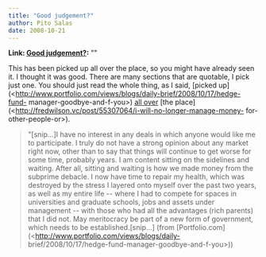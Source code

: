 ```yaml
---
title: "Good judgement?"
author: Pito Salas
date: 2008-10-21
---
```


**Link: [Good judgement?](None):** ""



This has been picked up all over the place, so you might have already seen it.
I thought it was good. There are many sections that are quotable, I pick just
one. You should just read the whole thing, as I said, [picked
up](<http://www.portfolio.com/views/blogs/daily-brief/2008/10/17/hedge-fund-
manager-goodbye-and-f-you>) [all
over](<http://bigpicture.typepad.com/comments/2008/10/andrew-lahde-go.html>)
[the place](<http://fredwilson.vc/post/55307064/i-will-no-longer-manage-money-
for-other-people-or>).

> "[snip…]I have no interest in any deals in which anyone would like me to
> participate. I truly do not have a strong opinion about any market right
> now, other than to say that things will continue to get worse for some time,
> probably years. I am content sitting on the sidelines and waiting. After
> all, sitting and waiting is how we made money from the subprime debacle. I
> now have time to repair my health, which was destroyed by the stress I
> layered onto myself over the past two years, as well as my entire life --
> where I had to compete for spaces in universities and graduate schools, jobs
> and assets under management -- with those who had all the advantages (rich
> parents) that I did not. May meritocracy be part of a new form of
> government, which needs to be established.[snip…] (from
> [Portfolio.com](<http://www.portfolio.com/views/blogs/daily-
> brief/2008/10/17/hedge-fund-manager-goodbye-and-f-you>))


